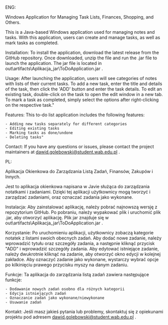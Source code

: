 ENG: 

Windows Application for Managing Task Lists, Finances, Shopping, and Others. 

This is a Java-based Windows application used for managing notes and tasks. With this application, users can create and manage tasks, as well as mark tasks as completed. 

Installation:
To install the application, download the latest release from the GitHub repository. Once downloaded, unzip the file and run the .jar file to launch the application. The jar file is located in out\artifacts\Aplikacja_jar\ToDoApplication.jar .

Usage:
After launching the application, users will see categories of notes with lists of their current tasks. To add a new task, enter the title and details of the task, then click the 'ADD' button and enter the task details. To edit an existing task, double-click on the task to open the edit window in a new tab. To mark a task as completed, simply select the options after right-clicking on the respective task." 

Features:
This to-do list application includes the following features:
    
    - Adding new tasks separately for different categories
    - Editing existing tasks 
    - Marking tasks as done/undone 
    - Deleting tasks" 
    
Contact:
If you have any questions or issues, please contact the project maintainers at dawid.golebowski@student.wab.edu.pl .




PL:

Aplikacja Okienkowa do Zarządzania Listą Zadań, Finansów, Zakupów i Innych.

Jest to aplikacja okienkowa napisana w Javie służąca do zarządzania notatkami i zadaniami. Dzięki tej aplikacji użytkownicy mogą tworzyć i zarządzać zadaniami, oraz oznaczać zadania jako wykonane.

Instalacja:
Aby zainstalować aplikację, należy pobrać najnowszą wersję z repozytorium GitHub. Po pobraniu, należy wypakować plik i uruchomić plik .jar, aby otworzyć aplikację. Plik jar znajduje się w out\artifacts\Aplikacja_jar\ToDoApplication.jar .

Korzystanie:
Po uruchomieniu aplikacji, użytkownicy zobaczą kategorie notatek z listami swoich obecnych zadań. Aby dodać nowe zadanie, należy wprowadzić tytułu oraz szczegóły zadania, a następnie kliknąć przycisk "ADD" i wprowadzić szczegóły zadania. Aby edytować istniejące zadanie, należy dwukrotnie kliknąć na zadanie, aby otworzyć okno edycji w kolejnej zakładce. Aby oznaczyć zadanie jako wykonane, wystarczy wybrać opcje po kilkinięciu prawego przycisku myszy na danym zadaniu.

Funkcje:
Ta aplikacja do zarządzania listą zadań zawiera następujące funkcje:

    - Dodawanie nowych zadań osobno dla różnych kategorii
    - Edycja istniejących zadań
    - Oznaczanie zadań jako wykonane/niewykonane
    - Usuwanie zadań
    
Kontakt:
Jeśli masz jakieś pytania lub problemy, skontaktuj się z opiekunami projektu pod adresem dawid.golebowski@student.wab.edu.pl .
